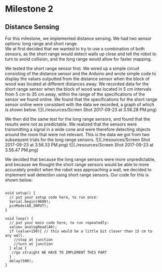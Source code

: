 # Milestone 2
 
## Distance Sensing

For this milestone, we implemented distance sensing.  We had two sensor options:  long range and short range.  
We at first decided that we wanted to try to use a combination of both sensors, as the short range would detect 
walls up close and tell the robot to turn to avoid collision, and the long range would allow for faster mapping.  
 
We tested the short range sensor first.  We wired up a simple circuit consisting of the distance sensor and the
Arduino and wrote simple code to display the values outputted from the distance sensor when the block of wood 
was located at different distances away.  We recorded data for the short range sensor when the block of wood was 
located in 5 cm intervals from 5 cm to 35 cm away, within the range of the specifications of the sensor we found 
online.  We found that the specifications for the short range sensor online were consistent with the data we 
recorded, a graph of which is shown below.
![](./resources/Screen Shot 2017-09-23 at 3.56.28 PM.png)
 
We then did the same test for the long range sensors, and found that the results were not as predictable. We 
realized that the sensors were transmitting a signal in a wide cone and were therefore detecting objects around 
the room that were not relevant.  This is the data we got from two subsequent trials for the long range sensors. 
![](./resources/Screen Shot 2017-09-23 at 3.56.33 PM.png)
![](./resources/Screen Shot 2017-09-23 at 3.56.47 PM.png)
 
 
 
We decided that because the long range sensors were more unpredictable, and because we thought the short range 
sensors would be able to more accurately predict when the robot was approaching a wall, we decided to implement
wall detection using short range sensors. 
Our code for this is shown below:
 
```int value=0; 

void setup() {
  // put your setup code here, to run once:
  Serial.begin(9600); 
  pinMode(A0,INPUT);
}

void loop() {
  // put your main code here, to run repeatedly:
  value= analogRead(A0); 
  if (value>150){ // this would be a little bit closer than 15 cm to any wall.
    //stop at junction 
    //turn at junction 
  } else {
   //go straight WE HAVE TO IMPLEMENT THIS PART 
  }
  delay(500);
}
```
